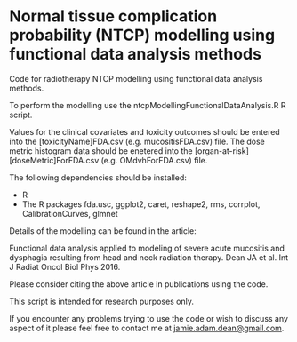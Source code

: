 # Normal tissue complication probability (NTCP) modelling using functional data analysis methods

Code for radiotherapy NTCP modelling using functional data analysis methods.

To perform the modelling use the ntcpModellingFunctionalDataAnalysis.R R script.

Values for the clinical covariates and toxicity outcomes should be entered into the [toxicityName]FDA.csv (e.g. mucositisFDA.csv) file. The dose metric histogram data should be enetered into the [organ-at-risk][doseMetric]ForFDA.csv (e.g. OMdvhForFDA.csv) file.

The following dependencies should be installed:

- R
- The R packages fda.usc, ggplot2, caret, reshape2, rms, corrplot, CalibrationCurves, glmnet

Details of the modelling can be found in the article:

Functional data analysis applied to modeling of severe acute mucositis and dysphagia resulting from head and neck radiation therapy. Dean  JA et al. Int J Radiat Oncol Biol Phys 2016.

Please consider citing the above article in publications using the code.

This script is intended for research purposes only.

If you encounter any problems trying to use the code or wish to discuss any aspect of it please feel free to contact me at jamie.adam.dean@gmail.com.

